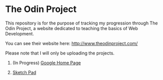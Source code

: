 The Odin Project
================

This repository is for the purpose of tracking my progression through The Odin Project, a website dedicated to teaching the basics of Web Development.

You can see their website here: http://www.theodinproject.com/

Please note that I will only be uploading the projects.


1. (In Progress) [Google Home Page](http://htmlpreview.github.io/?https://github.com/RahmanQureshi/TheOdinProject/blob/master/google-homepage/index.html)

2. [Sketch Pad](http://htmlpreview.github.io/?https://github.com/RahmanQureshi/TheOdinProject/blob/master/js-sketch-pad/index.html)
